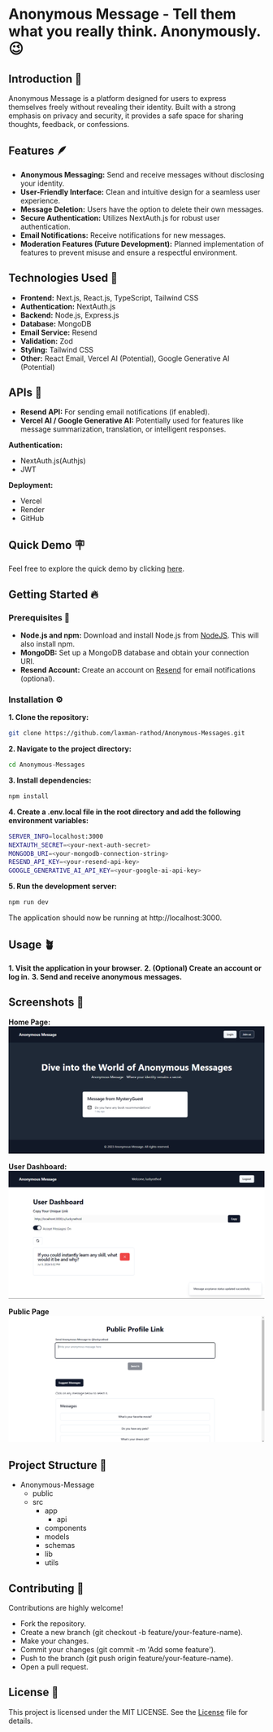 # Anonymous Message - Tell them what you really think. Anonymously. 😉

## Introduction 🧩

Anonymous Message is a platform designed for users to express themselves freely without revealing their identity. Built with a strong emphasis on privacy and security, it provides a safe space for sharing thoughts, feedback, or confessions.

## Features 🪶

- **Anonymous Messaging:** Send and receive messages without disclosing your identity.
- **User-Friendly Interface:** Clean and intuitive design for a seamless user experience.
- **Message Deletion:** Users have the option to delete their own messages.
- **Secure Authentication:** Utilizes NextAuth.js for robust user authentication.
- **Email Notifications:** Receive notifications for new messages.
- **Moderation Features (Future Development):** Planned implementation of features to prevent misuse and ensure a respectful environment.

## Technologies Used 🚀

- **Frontend:** Next.js, React.js, TypeScript, Tailwind CSS
- **Authentication:** NextAuth.js
- **Backend:** Node.js, Express.js
- **Database:** MongoDB
- **Email Service:** Resend
- **Validation:** Zod
- **Styling:** Tailwind CSS
- **Other:** React Email, Vercel AI (Potential), Google Generative AI (Potential)

## APIs 💫

- **Resend API:** For sending email notifications (if enabled).
- **Vercel AI / Google Generative AI:** Potentially used for features like message summarization, translation, or intelligent responses.

**Authentication:**

- NextAuth.js(Authjs)
- JWT

**Deployment:**

- Vercel
- Render
- GitHub

## Quick Demo 🪧

Feel free to explore the quick demo by clicking [here](https://anonymous-messagess.vercel.app).

## Getting Started 🔥

### Prerequisites 🔮

- **Node.js and npm:** Download and install Node.js from [NodeJS](https://nodejs.org/). This will also install npm.
- **MongoDB:** Set up a MongoDB database and obtain your connection URI.
- **Resend Account:** Create an account on [Resend](https://resend.com) for email notifications (optional).

### Installation ⚙️

**1. Clone the repository:**

```bash
git clone https://github.com/laxman-rathod/Anonymous-Messages.git
```

**2. Navigate to the project directory:**

```bash
cd Anonymous-Messages
```

**3. Install dependencies:**

```bash
npm install
```

**4. Create a .env.local file in the root directory and add the following environment variables:**

```bash
SERVER_INFO=localhost:3000
NEXTAUTH_SECRET=<your-next-auth-secret>
MONGODB_URI=<your-mongodb-connection-string>
RESEND_API_KEY=<your-resend-api-key>
GOOGLE_GENERATIVE_AI_API_KEY=<your-google-ai-api-key>
```

**5. Run the development server:**

```bash
npm run dev
```

The application should now be running at http://localhost:3000.

## Usage 🪴

**1. Visit the application in your browser.**
**2. (Optional) Create an account or log in.**
**3. Send and receive anonymous messages.**

## Screenshots 📸

**Home Page:**
![Screenshot (1)](/public/home_page.png)

**User Dashboard:**
![Screenshot (2)](/public/user_dashboard.png)

**Public Page**
![Screenshot (3)](/public/public_profile.png)

## Project Structure 📂

- Anonymous-Message
  - public
  - src
    - app
      - api
    - components
    - models
    - schemas
    - lib
    - utils

## Contributing 🤝

Contributions are highly welcome!

- Fork the repository.
- Create a new branch (git checkout -b feature/your-feature-name).
- Make your changes.
- Commit your changes (git commit -m 'Add some feature').
- Push to the branch (git push origin feature/your-feature-name).
- Open a pull request.

## License 📝

This project is licensed under the MIT LICENSE. See the [License](LICENSE) file for details.
